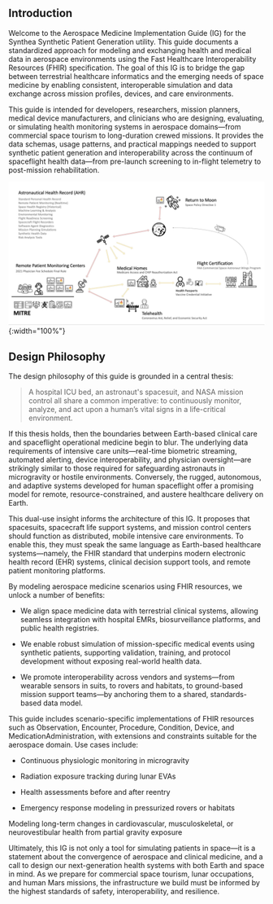 ## Introduction
Welcome to the Aerospace Medicine Implementation Guide (IG) for the Synthea Synthetic Patient Generation utility. This guide documents a standardized approach for modeling and exchanging health and medical data in aerospace environments using the Fast Healthcare Interoperability Resources (FHIR) specification. The goal of this IG is to bridge the gap between terrestrial healthcare informatics and the emerging needs of space medicine by enabling consistent, interoperable simulation and data exchange across mission profiles, devices, and care environments.

This guide is intended for developers, researchers, mission planners, medical device manufacturers, and clinicians who are designing, evaluating, or simulating health monitoring systems in aerospace domains—from commercial space tourism to long-duration crewed missions. It provides the data schemas, usage patterns, and practical mappings needed to support synthetic patient generation and interoperability across the continuum of spaceflight health data—from pre-launch screening to in-flight telemetry to post-mission rehabilitation.

![AstronauticalHealthRecordEcosystem](./AstronauticalHealthRecordEcosystem.jpg){:width="100%"}  


## Design Philosophy
The design philosophy of this guide is grounded in a central thesis:

> A hospital ICU bed, an astronaut's spacesuit, and NASA mission control all share a common imperative: to continuously monitor, analyze, and act upon a human’s vital signs in a life-critical environment.

If this thesis holds, then the boundaries between Earth-based clinical care and spaceflight operational medicine begin to blur. The underlying data requirements of intensive care units—real-time biometric streaming, automated alerting, device interoperability, and physician oversight—are strikingly similar to those required for safeguarding astronauts in microgravity or hostile environments. Conversely, the rugged, autonomous, and adaptive systems developed for human spaceflight offer a promising model for remote, resource-constrained, and austere healthcare delivery on Earth.

This dual-use insight informs the architecture of this IG. It proposes that spacesuits, spacecraft life support systems, and mission control centers should function as distributed, mobile intensive care environments. To enable this, they must speak the same language as Earth-based healthcare systems—namely, the FHIR standard that underpins modern electronic health record (EHR) systems, clinical decision support tools, and remote patient monitoring platforms.

By modeling aerospace medicine scenarios using FHIR resources, we unlock a number of benefits:

- We align space medicine data with terrestrial clinical systems, allowing seamless integration with hospital EMRs, biosurveillance platforms, and public health registries.

- We enable robust simulation of mission-specific medical events using synthetic patients, supporting validation, training, and protocol development without exposing real-world health data.

- We promote interoperability across vendors and systems—from wearable sensors in suits, to rovers and habitats, to ground-based mission support teams—by anchoring them to a shared, standards-based data model.

This guide includes scenario-specific implementations of FHIR resources such as Observation, Encounter, Procedure, Condition, Device, and MedicationAdministration, with extensions and constraints suitable for the aerospace domain. Use cases include:

- Continuous physiologic monitoring in microgravity

- Radiation exposure tracking during lunar EVAs

- Health assessments before and after reentry

- Emergency response modeling in pressurized rovers or habitats

Modeling long-term changes in cardiovascular, musculoskeletal, or neurovestibular health from partial gravity exposure

Ultimately, this IG is not only a tool for simulating patients in space—it is a statement about the convergence of aerospace and clinical medicine, and a call to design our next-generation health systems with both Earth and space in mind. As we prepare for commercial space tourism, lunar occupations, and human Mars missions, the infrastructure we build must be informed by the highest standards of safety, interoperability, and resilience.


